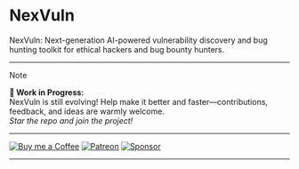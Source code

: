 # NexVuln
NexVuln: Next-generation AI-powered vulnerability discovery and bug hunting toolkit for ethical hackers and bug bounty hunters.

---

> [!NOTE]
> **🚧 Work in Progress:**  
> NexVuln is still evolving! Help make it better and faster—contributions, feedback, and ideas are warmly welcome.  
> *Star the repo and join the project!*

---

  [![Buy me a Coffee](https://img.shields.io/badge/Buy_Me_A_Coffee-FFDD00?style=for-the-badge&logo=buy-me-a-coffee&logoColor=black)](https://buymeacoffee.com/CyberTrinity)
  [![Patreon](https://img.shields.io/badge/Patreon-F96854?style=for-the-badge&logo=patreon&logoColor=white)](https://patreon.com/CyberTrinity)
  [![Sponsor](https://img.shields.io/badge/sponsor-30363D?style=for-the-badge&logo=GitHub-Sponsors&logoColor=#white)](https://github.com/sponsors/John-Varghese-EH)

---
